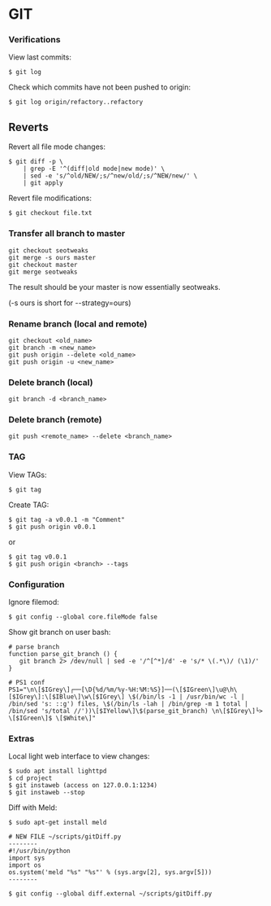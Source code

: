 # GIT

### Verifications

View last commits:

```
$ git log
```

Check which commits have not been pushed to origin:

```
$ git log origin/refactory..refactory
```

## Reverts
Revert all file mode changes:
```
$ git diff -p \
    | grep -E '^(diff|old mode|new mode)' \
    | sed -e 's/^old/NEW/;s/^new/old/;s/^NEW/new/' \
    | git apply
```

Revert file modifications:
```
$ git checkout file.txt 
```
### Transfer all branch to master

```
git checkout seotweaks
git merge -s ours master
git checkout master
git merge seotweaks
```
The result should be your master is now essentially seotweaks.

(-s ours is short for --strategy=ours)

### Rename branch (local and remote)

```
git checkout <old_name>
git branch -m <new_name>
git push origin --delete <old_name>
git push origin -u <new_name>
```

### Delete branch (local)
```
git branch -d <branch_name>
```
### Delete branch (remote)
```
git push <remote_name> --delete <branch_name>
```

### TAG

View TAGs:
```shell
$ git tag
```


Create TAG:

```shell
$ git tag -a v0.0.1 -m "Comment"
$ git push origin v0.0.1
```
or
```shell
$ git tag v0.0.1
$ git push origin <branch> --tags
```

### Configuration

Ignore filemod:

```shell
$ git config --global core.fileMode false
```

Show git branch on user bash:
```
# parse branch                                                                                                        
function parse_git_branch () {                                                                                          
   git branch 2> /dev/null | sed -e '/^[^*]/d' -e 's/* \(.*\)/ (\1)/'                                                    
}

# PS1 conf
PS1="\n\[$IGrey\]┌──[\D{%d/%m/%y-%H:%M:%S}]──(\[$IGreen\]\u@\h\[$IGrey\]:\[$IBlue\]\w\[$IGrey\] \$(/bin/ls -1 | /usr/bin/wc -l | /bin/sed 's: ::g') files, \$(/bin/ls -lah | /bin/grep -m 1 total | /bin/sed 's/total //'))\[$IYellow\]\$(parse_git_branch) \n\[$IGrey\]└> \[$IGreen\]$ \[$White\]"

```

### Extras
Local light web interface to view changes:
```
$ sudo apt install lighttpd
$ cd project
$ git instaweb (access on 127.0.0.1:1234)
$ git instaweb --stop
```

Diff with Meld:
```
$ sudo apt-get install meld

# NEW FILE ~/scripts/gitDiff.py
--------
#!/usr/bin/python
import sys
import os
os.system('meld "%s" "%s"' % (sys.argv[2], sys.argv[5]))
--------

$ git config --global diff.external ~/scripts/gitDiff.py
```

